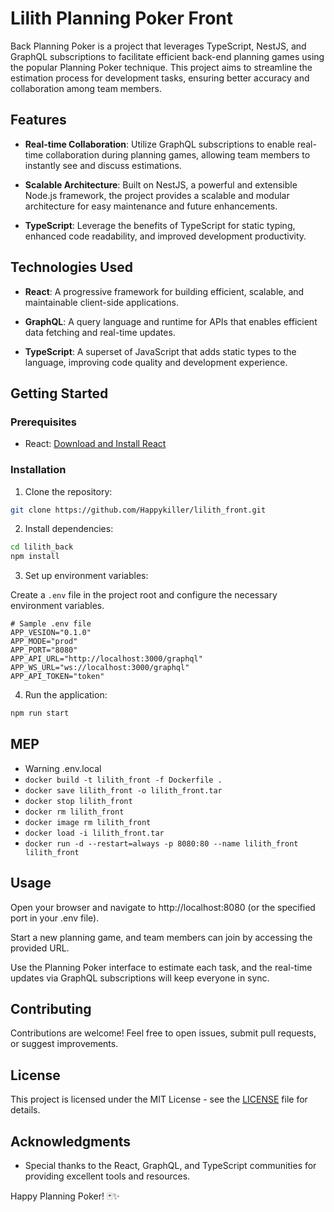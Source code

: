 # Lilith Planning Poker Front

Back Planning Poker is a project that leverages TypeScript, NestJS, and GraphQL subscriptions to facilitate efficient back-end planning games using the popular Planning Poker technique. This project aims to streamline the estimation process for development tasks, ensuring better accuracy and collaboration among team members.

## Features

- **Real-time Collaboration**: Utilize GraphQL subscriptions to enable real-time collaboration during planning games, allowing team members to instantly see and discuss estimations.

- **Scalable Architecture**: Built on NestJS, a powerful and extensible Node.js framework, the project provides a scalable and modular architecture for easy maintenance and future enhancements.

- **TypeScript**: Leverage the benefits of TypeScript for static typing, enhanced code readability, and improved development productivity.

## Technologies Used

- **React**: A progressive framework for building efficient, scalable, and maintainable client-side applications.

- **GraphQL**: A query language and runtime for APIs that enables efficient data fetching and real-time updates.

- **TypeScript**: A superset of JavaScript that adds static types to the language, improving code quality and development experience.

## Getting Started

### Prerequisites

- React: [Download and Install React](https://react.dev/)

### Installation

1. Clone the repository:

```bash
git clone https://github.com/Happykiller/lilith_front.git
```

2. Install dependencies:

```bash
cd lilith_back
npm install
```

3. Set up environment variables:

Create a `.env` file in the project root and configure the necessary environment variables.

```env
# Sample .env file
APP_VESION="0.1.0"
APP_MODE="prod"
APP_PORT="8080"
APP_API_URL="http://localhost:3000/graphql"
APP_WS_URL="ws://localhost:3000/graphql"
APP_API_TOKEN="token"
```

4. Run the application:

```bash
npm run start
```

## MEP

* Warning .env.local
* `docker build -t lilith_front -f Dockerfile .`
* `docker save lilith_front -o lilith_front.tar`
* `docker stop lilith_front`
* `docker rm lilith_front`
* `docker image rm lilith_front`
* `docker load -i lilith_front.tar`
* `docker run -d --restart=always -p 8080:80 --name lilith_front lilith_front`

## Usage

Open your browser and navigate to http://localhost:8080 (or the specified port in your .env file).

Start a new planning game, and team members can join by accessing the provided URL.

Use the Planning Poker interface to estimate each task, and the real-time updates via GraphQL subscriptions will keep everyone in sync.

## Contributing

Contributions are welcome! Feel free to open issues, submit pull requests, or suggest improvements.

## License

This project is licensed under the MIT License - see the [LICENSE](LICENSE) file for details.

## Acknowledgments

- Special thanks to the React, GraphQL, and TypeScript communities for providing excellent tools and resources.

Happy Planning Poker! 🃏✨